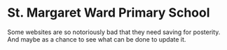 St. Margaret Ward Primary School
================================

Some websites are so notoriously bad that they need saving for posterity. And maybe as a chance to see what can be done to update it.
